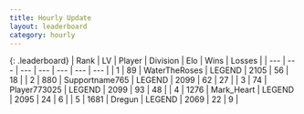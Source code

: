 ```yaml
---
title: Hourly Update
layout: leaderboard
category: hourly
---
```


{: .leaderboard}
| Rank | LV | Player | Division | Elo | Wins | Losses |
| --- | --- | --- | --- | --- | --- | --- |
| <span data-change="0">1</span> | 89 | <span title="ID: 773086">WaterTheRoses</span> | LEGEND | <span data-change="0">2105</span> | <span data-change="0">56</span> | <span data-change="0">18</span> |
| <span data-change="2">2</span> | 880 | <span title="ID: 188640">Supportname765</span> | LEGEND | <span data-change="10">2099</span> | <span data-change="2">62</span> | <span data-change="0">27</span> |
| <span data-change="-1">3</span> | 74 | <span title="ID: 773025">Player773025</span> | LEGEND | <span data-change="0">2099</span> | <span data-change="0">93</span> | <span data-change="0">48</span> |
| <span data-change="-1">4</span> | 1276 | <span title="ID: 498323">Mark_Heart</span> | LEGEND | <span data-change="0">2095</span> | <span data-change="0">24</span> | <span data-change="0">6</span> |
| <span data-change="0">5</span> | 1681 | <span title="ID: 337810">Dregun</span> | LEGEND | <span data-change="0">2069</span> | <span data-change="0">22</span> | <span data-change="0">9</span> |
